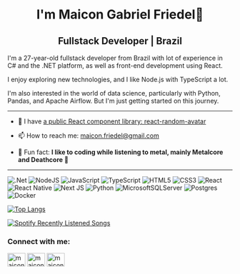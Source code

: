 <h1 align="center">I'm Maicon Gabriel Friedel👋</h1>
<h2 align="center">Fullstack Developer | Brazil</h2>

<p>I'm a 27-year-old fullstack developer from Brazil with lot of experience in C# and the .NET platform, as well as front-end development using React.</p>
<p>I enjoy exploring new technologies, and I like Node.js with TypeScript a lot.</p>
<p>I'm also interested in the world of data science, particularly with Python, Pandas, and Apache Airflow. But I'm just getting started on this journey.</p>

<!-- <p align="left"> <img src="https://komarev.com/ghpvc/?username=maiconfriedel&label=Profile%20views&color=0e75b6&style=flat" alt="maiconfriedel" /> </p> -->

<hr />

- 🔭 I have [a public React component library: react-random-avatar](https://github.com/maiconfriedel/react-random-avatar)

- 📫 How to reach me: maicon.friedel@gmail.com

- 🤘 Fun fact: **I like to coding while listening to metal, mainly Metalcore and Deathcore 🤘**

<hr />
  
![.Net](https://img.shields.io/badge/.NET-5C2D91?style=for-the-badge&logo=.net&logoColor=white)
![NodeJS](https://img.shields.io/badge/node.js-6DA55F?style=for-the-badge&logo=node.js&logoColor=white)
![JavaScript](https://img.shields.io/badge/javascript-%23323330.svg?style=for-the-badge&logo=javascript&logoColor=%23F7DF1E)
![TypeScript](https://img.shields.io/badge/typescript-%23007ACC.svg?style=for-the-badge&logo=typescript&logoColor=white)
![HTML5](https://img.shields.io/badge/html5-%23E34F26.svg?style=for-the-badge&logo=html5&logoColor=white)
![CSS3](https://img.shields.io/badge/css3-%231572B6.svg?style=for-the-badge&logo=css3&logoColor=white)
![React](https://img.shields.io/badge/react-%2320232a.svg?style=for-the-badge&logo=react&logoColor=%2361DAFB)
![React Native](https://img.shields.io/badge/react_native-%2320232a.svg?style=for-the-badge&logo=react&logoColor=%2361DAFB)
![Next JS](https://img.shields.io/badge/Next-black?style=for-the-badge&logo=next.js&logoColor=white)
![Python](https://img.shields.io/badge/python-3670A0?style=for-the-badge&logo=python&logoColor=ffdd54)
![MicrosoftSQLServer](https://img.shields.io/badge/Microsoft%20SQL%20Server-CC2927?style=for-the-badge&logo=microsoft%20sql%20server&logoColor=white)
![Postgres](https://img.shields.io/badge/postgres-%23316192.svg?style=for-the-badge&logo=postgresql&logoColor=white)
![Docker](https://img.shields.io/badge/docker-%230db7ed.svg?style=for-the-badge&logo=docker&logoColor=white)

[![Top Langs](https://github-readme-stats.vercel.app/api/top-langs/?username=maiconfriedel&layout=compact)](https://github.com/anuraghazra/github-readme-stats)

[![Spotify Recently Listened Songs](https://spotify-recently-played-readme.vercel.app/api?user=12142537587&count=5&width=1000&unique=true)](https://open.spotify.com/user/12142537587)

<h3 align="left">Connect with me:</h3>
<p align="left">
<a href="https://twitter.com/maiconfriedel" target="blank"><img align="center" src="https://raw.githubusercontent.com/rahuldkjain/github-profile-readme-generator/master/src/images/icons/Social/twitter.svg" alt="maiconfriedel" height="30" width="40" /></a>
<a href="https://instagram.com/maicon_friedel" target="blank"><img align="center" src="https://raw.githubusercontent.com/rahuldkjain/github-profile-readme-generator/master/src/images/icons/Social/instagram.svg" alt="maicon_friedel" height="30" width="40" /></a>
<a href="https://linkedin.com/in/maicon-gabriel-friedel-882059173" target="blank"><img align="center" src="https://raw.githubusercontent.com/rahuldkjain/github-profile-readme-generator/master/src/images/icons/Social/linked-in-alt.svg" alt="maicon-gabriel-friedel-882059173" height="30" width="40" /></a>



